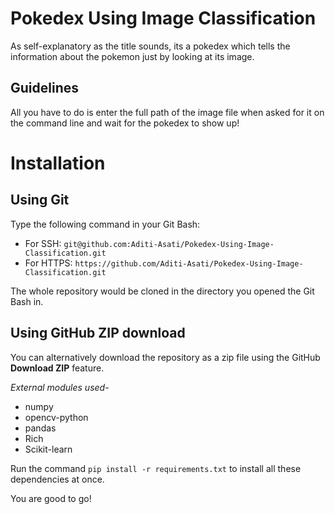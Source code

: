 # Pokedex Using Image Classification
As self-explanatory as the title sounds, its a pokedex which tells the information about the pokemon just by looking at its image.
## Guidelines
All you have to do is enter the full path of the image file when asked for it on the command line and wait for the pokedex to show up! 
# Installation
## Using Git
Type the following command in your Git Bash:

- For SSH:
```git@github.com:Aditi-Asati/Pokedex-Using-Image-Classification.git```
- For HTTPS: ```https://github.com/Aditi-Asati/Pokedex-Using-Image-Classification.git```

The whole repository would be cloned in the directory you opened the Git Bash in.

## Using GitHub ZIP download
You can alternatively download the repository as a zip file using the GitHub **Download ZIP** feature. 

*External modules used-*
- numpy 
- opencv-python
- pandas
- Rich
- Scikit-learn

Run the command ```pip install -r requirements.txt``` to install all these dependencies at once.

You are good to go!

